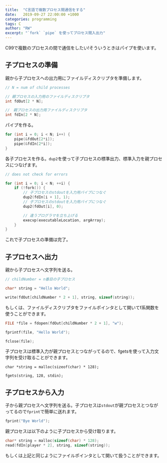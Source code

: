 ```yaml
---
title:  "C言語で複数プロセス間通信をする"
date:   2019-09-27 22:00:00 +1000
categories: programming
tags: C
author: "RW"
excerpt: "`fork` `pipe` を使ってプロセス間入出力"
---
```


C99で複数のプロセスの間で通信をしたい!そういうときはパイプを使います。

## 子プロセスの準備

親から子プロセスへの出力用にファイルディスクリプタを準備します。

```C
// N = num of child processes

// 親プロセスの入力用のファイルディスクリプタ
int fdOut[2 * N];

//　親プロセスの出力用ファイルディスクリプタ
int fdIn[2 * N];
```

パイプを作る。

```C
for (int i = 0; i < N; i++) {
    pipe(&fdOut[2*i]);
    pipe(&fdIn[2*i]);
}
```

各子プロセスを作る。`dup2`を使って子プロセスの標準出力、標準入力を親プロセスにつなげます。

```C
// does not check for errors

for (int i = 0; i < N; ++i) {
    if (!fork()) {
        // 子プロセスのstdoutを入力用パイプにつなぐ
        dup2(fdIn[i + 1], 1);
        // 子プロセスのstdoutを入力用パイプにつなぐ
        dup2(fdOut[i], 0);

        // 違うプログラマを立ち上げる
        execvp(executableLocation, argArray);
    }
}
```

これで子プロセスの準備は完了。

## 子プロセスへ出力

親から子プロセスへ文字列を送る。

```C
// childNumber = n番目の子プロセス

char* string = "Hello World";

write(fdOut[childNumber * 2 + 1], string, sizeof(string));
```

もしくは、ファイルディスクリプタをファイルポインタとして開いてf系関数を使うことができます。

```C
FILE *file = fdopen(fdOut[childNumber * 2 + 1], "w");

fprintf(file, "Hello World");

fclose(file);
```

子プロセスは標準入力が親プロセスとつながってるので、fgetsを使って入力文字列を受け取ることができます。

```
char *string = malloc(sizeof(char) * 128);

fgets(string, 128, stdin);
```

## 子プロセスから入力

子から親プロセスへ文字列を送る。子プロセスは`stdout`が親プロセスとつながってるので`fprint`で簡単に送れます。

```C
fprint("Bye World");
```

親プロセスは以下のように子プロセスから受け取ります。

```C
char* string = malloc(sizeof(char) * 128);
read(fdIn[player * 2], string, sizeof(string));
```

もしくは上記と同じようにファイルポインタとして開いて扱うことができます。
